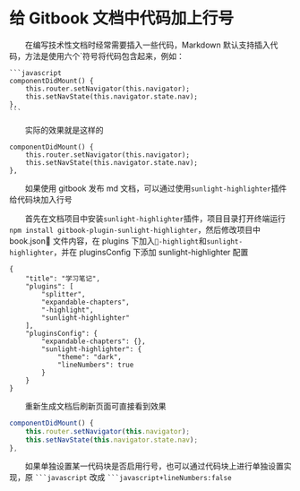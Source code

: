 # 给 Gitbook 文档中代码加上行号

&emsp;&emsp;在编写技术性文档时经常需要插入一些代码，Markdown 默认支持插入代码，方法是使用六个\`符号将代码包含起来，例如：

    ```javascript
    componentDidMount() {
        this.router.setNavigator(this.navigator);
        this.setNavState(this.navigator.state.nav);
    },
    ```

&emsp;&emsp;实际的效果就是这样的

```javascript+lineNumbers:false
componentDidMount() {
    this.router.setNavigator(this.navigator);
    this.setNavState(this.navigator.state.nav);
},
```

&emsp;&emsp;如果使用 gitbook 发布 md 文档，可以通过使用`sunlight-highlighter`插件给代码块加入行号

&emsp;&emsp;首先在文档项目中安装`sunlight-highlighter`插件，项目目录打开终端运行`npm install gitbook-plugin-sunlight-highlighter`，然后修改项目中 book.json 文件内容，在 plugins 下加入`-highlight`和`sunlight-highlighter`，并在 pluginsConfig 下添加 sunlight-highlighter 配置

```json+lineNumbers:false
{
    "title": "学习笔记",
    "plugins": [
        "splitter",
        "expandable-chapters",
        "-highlight",
        "sunlight-highlighter"
    ],
    "pluginsConfig": {
        "expandable-chapters": {},
        "sunlight-highlighter": {
            "theme": "dark",
            "lineNumbers": true
        }
    }
}
```

&emsp;&emsp;重新生成文档后刷新页面可直接看到效果

```javascript
componentDidMount() {
    this.router.setNavigator(this.navigator);
    this.setNavState(this.navigator.state.nav);
},
```

&emsp;&emsp;如果单独设置某一代码块是否启用行号，也可以通过代码块上进行单独设置实现，原 <code>\`\`\`javascript</code> 改成 <code>\`\`\`javascript+lineNumbers:false</code>
